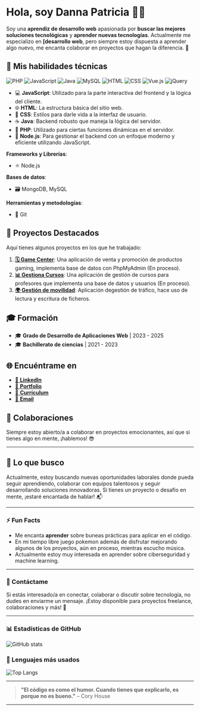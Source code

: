 # Hola, soy **Danna Patricia** 👋😄

Soy una **aprendiz de desarrollo web** apasionada por **buscar las mejores soluciones tecnológicas** y **aprender nuevas tecnologías**. Actualmente me especializo en **[desarrollo web**, pero siempre estoy dispuesta a aprender algo nuevo, me encanta colaborar en proyectos que hagan la diferencia. 🚀

## 🔧 Mis habilidades técnicas


![PHP](https://img.shields.io/badge/PHP-777BB4?style=flat-square&logo=php&logoColor=white)
![JavaScript](https://img.shields.io/badge/JavaScript-F7DF1E?style=flat-square&logo=javascript&logoColor=black)
![Java](https://img.shields.io/badge/Java-007396?style=flat-square&logo=java&logoColor=white)
![MySQL](https://img.shields.io/badge/MySQL-4479A1?style=flat-square&logo=mysql&logoColor=white)
![HTML](https://img.shields.io/badge/HTML-E34F26?style=flat-square&logo=html5&logoColor=white)
![CSS](https://img.shields.io/badge/CSS-1572B6?style=flat-square&logo=css3&logoColor=white)
![Vue.js](https://img.shields.io/badge/Vue.js-4FC08D?style=flat-square&logo=vue.js&logoColor=white)
![jQuery](https://img.shields.io/badge/jQuery-0769AD?style=flat-square&logo=jquery&logoColor=white)


- 💻 **JavaScript**: Utilizado para la parte interactiva del frontend y la lógica del cliente.
- 🌐 **HTML**: La estructura básica del sitio web.
- 🎨 **CSS**: Estilos para darle vida a la interfaz de usuario.
- ☕ **Java**: Backend robusto que maneja la lógica del servidor.
- 🐘 **PHP**: Utilizado para ciertas funciones dinámicas en el servidor.
- 🚀 **Node.js**: Para gestionar el backend con un enfoque moderno y eficiente utilizando JavaScript.

**Frameworks y Librerías**:  
- ⚛️ Node.js  

**Bases de datos**:  
- 🗃️ MongoDB, MySQL  

**Herramientas y metodologías**:  
- 🔧 Git  

## 📌 Proyectos Destacados

Aquí tienes algunos proyectos en los que he trabajado:

1. [**🗓️ Game Center**](https://github.com/DannaPatricia/game-center): Una aplicación de venta y promoción de productos gaming, implementa base de datos con PhpMyAdmin (En proceso).
2. [**📊 Gestiona Cursos**](https://github.com/DannaPatricia/gestion-cursos): Una aplicación de gestión de cursos para profesores que implementa una base de datos y usuarios (En proceso).
3. [**🌍 Gestión de movilidad**](https://github.com/DannaPatricia/gestion-movilidad): Aplicación degestión de tráfico, hace uso de lectura y escritura de ficheros.
   

## 🎓 Formación

- 🎓 **Grado de Desarrollo de Aplicaciones Web** | 2023 - 2025
- 🎓 **Bachillerato de ciencias** | 2021 - 2023


## 🌐 Encuéntrame en

- [🔗 **LinkedIn**](https://www.linkedin.com/in/dannapatricia/)
- [💼 **Portfolio**](https://dannapatricia.github.io/DannaPatriciaPortafolio/)
- [🔗 **Currículum**](https://drive.google.com/file/d/1RR0nfr2wHG9sBwu03YHnbyMTQAGeescE/view?usp=drive_link)
- [📧 **Email**](mailto:dannapatriciacm@gmail.com)


## 🤝 Colaboraciones

Siempre estoy abierto/a a colaborar en proyectos emocionantes, así que si tienes algo en mente, ¡hablemos! 😎

---

## 🚀 Lo que busco

Actualmente, estoy buscando nuevas oportunidades laborales donde pueda seguir aprendiendo, colaborar con equipos talentosos y seguir desarrollando soluciones innovadoras. Si tienes un proyecto o desafío en mente, ¡estaré encantada de hablar! 📬

---

### ⚡ Fun Facts

- Me encanta **aprender** sobre buneas prácticas para aplicar en el código.
- En mi tiempo libre juego pokemon además de disfrutar mejorando algunos de los proyectos, aún en proceso, mientras escucho música.
- Actualmente estoy muy interesada en aprender sobre ciberseguridad y machine learning.

---

### 📢 Contáctame

Si estás interesado/a en conectar, colaborar o discutir sobre tecnología, no dudes en enviarme un mensaje. ¡Estoy disponible para proyectos freelance, colaboraciones y más! 💬

---

### 📊 Estadísticas de GitHub
![GitHub stats](https://github-readme-stats.vercel.app/api?username=DannaPatricia&show_icons=true&theme=radical)

### 🎯 Lenguajes más usados
![Top Langs](https://github-readme-stats.vercel.app/api/top-langs/?username=DannaPatricia&layout=compact&theme=radical)

---

> **"El código es como el humor. Cuando tienes que explicarlo, es porque no es bueno."** – Cory House

---
